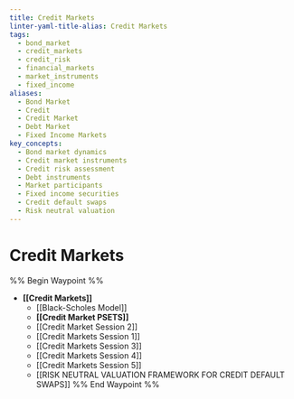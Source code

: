 ```yaml
---
title: Credit Markets
linter-yaml-title-alias: Credit Markets
tags:
  - bond_market
  - credit_markets
  - credit_risk
  - financial_markets
  - market_instruments
  - fixed_income
aliases:
  - Bond Market
  - Credit
  - Credit Market
  - Debt Market
  - Fixed Income Markets
key_concepts:
  - Bond market dynamics
  - Credit market instruments
  - Credit risk assessment
  - Debt instruments
  - Market participants
  - Fixed income securities
  - Credit default swaps
  - Risk neutral valuation
---
```


# Credit Markets

%% Begin Waypoint %%
- **[[Credit Markets]]**
	- [[Black-Scholes Model]]
	- **[[Credit Market PSETS]]**
	- [[Credit Market Session 2]]
	- [[Credit Markets Session 1]]
	- [[Credit Markets Session 3]]
	- [[Credit Markets Session 4]]
	- [[Credit Markets Session 5]]
	- [[RISK NEUTRAL VALUATION FRAMEWORK FOR CREDIT DEFAULT SWAPS]]
%% End Waypoint %%